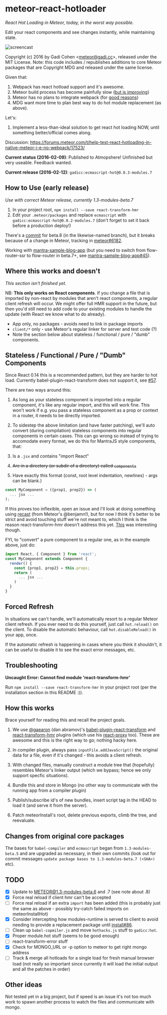 # meteor-react-hotloader

*React Hot Loading in Meteor, today, in the worst way possible.*

Edit your react components and see changes instantly, while maintaining state.

![screencast](https://discourse-cdn.global.ssl.fastly.net/meteor/uploads/default/optimized/2X/4/43fb14d7cc38a1537e51ae0aa1bef88d80f8e510_1_690x341.gif)

Copyright (c) 2016 by Gadi Cohen &lt;meteor@gadi.cc&gt;, released under the MIT License.
Note: this code includes / republishes additions to core Meteor packages that are
Copyright MDG and released under the same license.

Given that:

1. Webpack has react hotload support and it's awesome.
1. Meteor build process has become painfully slow
([but is improving](https://forums.meteor.com/t/help-us-test-build-times-in-meteor-1-3/15031?u=gadicc))
1. Meteor has no plans to integrate webpack (for
[good reasons](https://forums.meteor.com/t/why-is-the-meteor-install-1-3-api-better-than-webpack-in-meteor/14480/3?u=gadicc))
1. MDG want more time to plan best way to do hot module replacement (as above).

Let's:

1. Implement a less-than-ideal solution to get react hot loading NOW, until
something better/official comes along.

Discussion: https://forums.meteor.com/t/help-test-react-hotloading-in-native-meteor-i-e-no-webpack/17523/

**Current status (2016-02-09)**: Published to Atmopshere! Unfinished but very useable. Feedback wanted.

**Current release (2016-02-12)**: `gadicc:ecmascript-hot@0.0.3-modules.7`

## How to Use (early release)

*Use with correct Meteor release, currently 1.3-modules-beta.7*

1. In your project root, `npm install --save react-transform-hmr`
1. Edit your `.meteor/packages` and replace `ecmascript` with `gadicc:ecmascript-hot@0.0.2-modules.7` (don't forget to set it back before a production deploy!)

There's a [commit](https://github.com/gadicc/meteor-react-hotloader/commit/cadf6619700e9262332381c2ef7bc1b0ced5b645) for beta.8 (in the likewise-named branch), but it breaks
because of a change in Meteor, tracking in [meteor#6182](https://github.com/meteor/meteor/issues/6182).

Working with
[mantra-sample-blog-app](https://github.com/mantrajs/mantra-sample-blog-app)
(but you need to switch from flow-router-ssr to flow-router in beta.7+, see
[mantra-sample-blog-app#45](https://github.com/mantrajs/mantra-sample-blog-app/issues/45)).

## Where this works and doesn't

*This section isn't finished yet.*

NB: **This only works on React components**.  If you change a file that
is imported by non-react by modules that aren't react components, a
regular client refresh will occur.  We might offer full HMR support in
the future, but then you'd still need to add code to your existing
modules to handle the update (with React we know what to do already).

* App only, no packages - avoids need to link in package imports
* `client/*` only - use Meteor's regular linker for server and test code (?)
* Note the section below about stateless / functional / pure / "dumb" components.

## Stateless / Functional / Pure / "Dumb" Components

Since React 0.14 this is a recommended pattern, but they are harder to hot load.
Currently babel-plugin-react-transform does not support it, see
[#57](https://github.com/gaearon/babel-plugin-react-transform/issues/57).

There are two ways around this:

1. As long as your stateless component is imported into a regular component,
it's like any regular import, and this will work fine.  This won't work if
e.g. you pass a stateless component as a prop or context in a router, it
needs to be directly imported.

1. To sidestep the above limitation (and have faster patching), we'll auto
convert (during compilation) stateless components into regular components
in certain cases.  This can go wrong so instead of trying to accomodate
every format, we do this for MantraJS style components, that:

  1. Is a `.jsx` and contains "import React"
  1. ~~Are in a directory (or subdir of a directory) called `components`~~
  1. Have exactly this format (const, root level indentation, newlines) -
  args can be blank.)

```js
const MyComponent = ({prop1, prop2}) => (
  ... jsx ...
);
```

If this proves too inflexible, open an issue and I'll look at doing something
using [recast](https://github.com/benjamn/recast) (from Meteor's @benjamn!),
but for now I think it's better to be strict and avoid touching stuff we're
not meant to, which I think is the reason react-transform-hmr doesn't address
this yet.
[This](https://github.com/gaearon/babel-plugin-react-transform/issues/57#issuecomment-167677570) was interesting though.

FYI, to "convert" a pure component to a regular one, as in the
example above, just do:

```js
import React, { Component } from 'react';
const MyComponent extends Component {
  render() {
    const {prop1, prop2} = this.props;
    return (
      ... jsx ...
    )
  }
}
```

## Forced Refresh

In situations we can't handle, we'll automatically resort to a regular
Meteor client refresh.  If you ever need to do this yourself, just
call `hot.reload()` on the client.  To disable the automatic
behaviour, call `hot.disableReload()` in your app, once.

If the automatic refresh is happening in cases where you think it
shouldn't, it can be useful to disable it to see the exact error
messages, etc.

## Troubleshooting

**Uncaught Error: Cannot find module 'react-transform-hmr'**

Run `npm install --save react-transform-hmr` in your project root
(per the installation section in this README :)).

## How this works

Brace yourself for reading this and recall the project goals.

1. We use [@gaearon](https://github.com/gaearon/) (dan abramov)'s
[babel-plugin-react-transform](https://github.com/gaearon/babel-plugin-react-transform)
and
[react-transform-hmr](https://github.com/gaearon/react-transform-hmr)
plugins (which use his [react-proxy](https://github.com/gaearon/react-proxy) too).
These are awesome and this is the right way to go; nothing hacky here.

1. In compiler plugin, always pass `inputFile.addJavaScript()` the original data
  for a file, even if it's changed - this avoids a client refresh.

1. With changed files, manually construct a module tree that (hopefully)
  resembles Meteor's linker output (which we bypass; hence we only support
  specfic situations).

1. Bundle this and store in Mongo (no other way to communicate with the running
  app from a compiler plugin)

1. Publish/subscribe id's of new bundles, insert script tag in the HEAD to
  load it (and serve it from the server).

1. Patch meteorInstall's root, delete previous exports, climb the tree, and
  reevaluate.

## Changes from original core packages

The bases for `babel-compiler` and `ecmascript` began from `1.3-modules-beta.5`
and are upgraded as necessary, in their own commits (look out for commit messages
`update package bases to 1.3-modules-beta.7 (<SHA>)` etc).

## TODO

* [X] Update to METEOR@1.3-modules-beta.6 and .7 (see note about .8)
* [X] Force real reload if client hmr can't be accepted
* [ ] Force real reload if an extra `import` has been added
      (this is probably just the same as above - possibly
      try-catch failed imports on meteorInstallHot)
* [X] Consider intercepting how modules-runtime is served to client
      to avoid needing to provide a replacement package until
      [install#86](https://github.com/benjamn/install/pull/6).
* [ ] Clean up `babel-copmiler.js` and move `hothacks.js` stuff to `gadicc:hot`.
* [X] Proper module.hot stuff (seems to be good enough)
* [ ] react-transform-error stuff
* [X] Check for MONGO_URL or -p option to meteor to get right mongo address
* [   ] Track & merge all hotloads for a single load for fresh manual browser load (not really so important since currently it will load the initial output and all the patches
in order)

## Other ideas

Not tested yet in a big project, but if speed is an issue it's not too much
work to spawn another process to watch the files and communicate with mongo.
